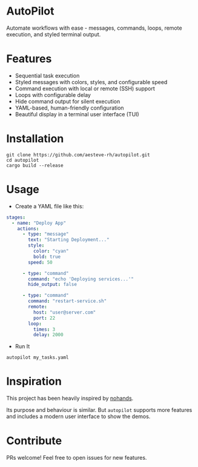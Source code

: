 <!--
SPDX-FileCopyrightText: 2025 Albert Esteve <aesteve@redhat.com>

SPDX-License-Identifier: GPL-3.0-or-later
-->

# AutoPilot

Automate workflows with ease - messages, commands, loops, remote execution,
and styled terminal output.


# Features
- Sequential task execution
- Styled messages with colors, styles, and configurable speed
- Command execution with local or remote (SSH) support
- Loops with configurable delay
- Hide command output for silent execution
- YAML-based, human-friendly configuration
- Beautiful display in a terminal user interface (TUI)

# Installation

```terminal
git clone https://github.com/aesteve-rh/autopilot.git
cd autopilot
cargo build --release
```

# Usage

- Create a YAML file like this:

```yaml
stages:
  - name: "Deploy App"
    actions:
      - type: "message"
        text: "Starting Deployment..."
        style:
          color: "cyan"
          bold: true
        speed: 50

      - type: "command"
        command: "echo 'Deploying services...'"
        hide_output: false

      - type: "command"
        command: "restart-service.sh"
        remote:
          host: "user@server.com"
          port: 22
        loop:
          times: 3
          delay: 2000
```

- Run It

```console
autopilot my_tasks.yaml
```

# Inspiration

This project has been heavily inspired by [nohands](https://github.com/nirs/nohands).

Its purpose and behaviour is similar. But `autopilot` supports more features and
includes a modern user interface to show the demos.

# Contribute

PRs welcome! Feel free to open issues for new features.
